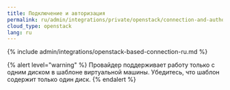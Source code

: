 ```yaml
---
title: Подключение и авторизация
permalink: ru/admin/integrations/private/openstack/connection-and-authorization.html
cloud_type: openstack
lang: ru
---
```


{% include admin/integrations/openstack-based-connection-ru.md %}

{% alert level="warning" %}
Провайдер поддерживает работу только с одним диском в шаблоне виртуальной машины. Убедитесь, что шаблон содержит только один диск.
{% endalert %}
